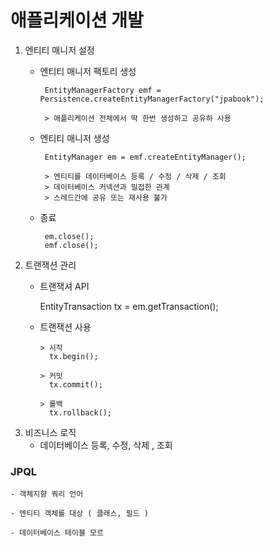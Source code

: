 # 애플리케이션 개발

1. 엔티티 매니저 설정
   * 엔티티 매니저 팩토리 생성
   
          EntityManagerFactory emf = Persistence.createEntityManagerFactory("jpabook");
          
          > 애플리케이션 전체에서 딱 한번 생성하고 공유하 사용
          
        
   * 엔티티 매니저 생성
          
          EntityManager em = emf.createEntityManager();
          
          > 엔티티를 데이터베이스 등록 / 수정 / 삭제 / 조회
          > 데이터베이스 커넥션과 밀접한 관계
          > 스레드간에 공유 또는 재사용 불가
          
   * 종료
          
          em.close();
          emf.close();
          
    
2. 트랜잭션 관리
    * 트랜잭셔 API
        
        EntityTransaction tx = em.getTransaction();
    
    * 트랜잭션 사용
        
          > 시작
            tx.begin();

          > 커밋
            tx.commit();

          > 롤백
            tx.rollback();


3. 비즈니스 로직
    * 데이터베이스 등록, 수정, 삭제 , 조회


### JPQL
    
    - 객체지향 쿼리 언어
    
    - 엔티티 객체를 대상 ( 클래스, 필드 )
    
    - 데이터베이스 테이블 모르
